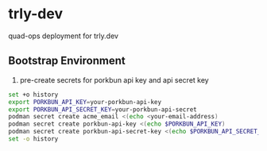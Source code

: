 # trly-dev
quad-ops deployment for trly.dev


## Bootstrap Environment
1. pre-create secrets for porkbun api key and api secret key
``` bash
set +o history
export PORKBUN_API_KEY=your-porkbun-api-key
export PORKBUN_API_SECRET_KEY=your-porkbun-api-secret
podman secret create acme_email <(echo <your-email-address)
podman secret create porkbun-api-key <(echo $PORKBUN_API_KEY)
podman secret create porkbun-api-secret-key <(echo $PORKBUN_API_SECRET_KEY)
set -o history
```
